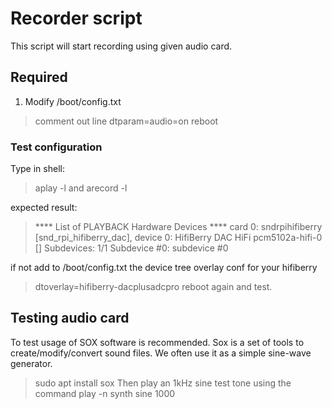 # Recorder script
This script will start recording using given audio card.
## Required
1) Modify /boot/config.txt
> comment out line dtparam=audio=on
reboot

### Test configuration
Type in shell:
> aplay -l
and
> arecord -l

expected result:
> **** List of PLAYBACK Hardware Devices **** card 0: sndrpihifiberry [snd_rpi_hifiberry_dac], device 0: HifiBerry DAC HiFi pcm5102a-hifi-0 []
> Subdevices: 1/1
> Subdevice #0: subdevice #0 

if not add to /boot/config.txt the device tree overlay conf for your hifiberry
> dtoverlay=hifiberry-dacplusadcpro
reboot again and test.

## Testing audio card
To test usage of SOX software is recommended.
Sox is a set of tools to create/modify/convert sound files. We often use it as a simple sine-wave generator.
> sudo apt install sox
Then play an 1kHz sine test tone using the command
> play -n synth sine 1000

